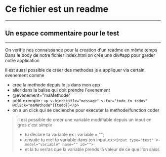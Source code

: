 # Ce fichier est un readme

---

## Un espace commentaire pour le test

---

On verifie nos connaissance pour la creation d'un readme en même temps  
Dans le body de notre fichier index.html on crée une div#app pour garder notre application

Il est aussi possible de créer des methodes js a appliquer via certain evenement comme

- crée la methode depuis le js dans mon app
- aller dans la balise qui doit prendre l'evenement
- @evenement="maMethode"
- petit exemple : `<p v-bind:title="message" v-for="todo in todos" @click="maMethode"{{todo}}</p>`
- on a un click qui se declenche pour executer la methode/function coder

> il est possible de creer une variable modifiable depuis un input en gros c'est simple
>
> - tu declare ta variable ex : variable = "";
> - ensuite tu met ta variable dans ton input ex:`<input type="text" v-model="variable" name="" id="">`
> - et la tu verras que la variable prends la valeur de ce que l'on saiss
